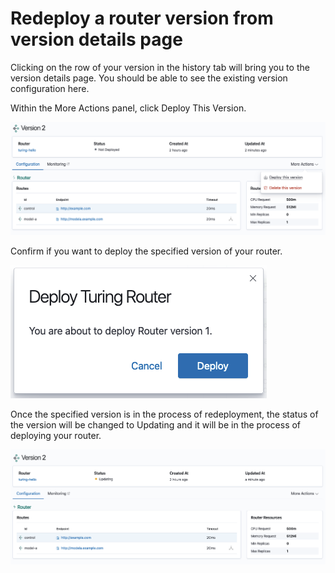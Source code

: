 # Redeploy a router version from version details page

Clicking on the row of your version in the history tab will bring you to the version details page. You should be able to see the existing version configuration here.

Within the More Actions panel, click Deploy This Version.

![](../../.gitbook/assets/deploy_version_action.png)

Confirm if you want to deploy the specified version of your router.

![](../../.gitbook/assets/redeploy_version_modal.png)
 
Once the specified version is in the process of redeployment, the status of the version will be changed to Updating and it will be in the process of deploying your router.

![](../../.gitbook/assets/redeploy_version_config.png)
